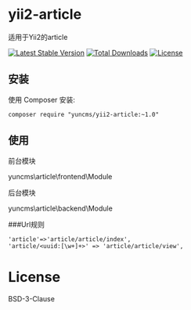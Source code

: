 # yii2-article
适用于Yii2的article


[![Latest Stable Version](https://poser.pugx.org/yuncms/yii2-article/v/stable.svg)](https://packagist.org/packages/yuncms/yii2-article) 
[![Total Downloads](https://poser.pugx.org/yuncms/yii2-article/downloads.svg)](https://packagist.org/packages/yuncms/yii2-article) 
[![License](https://poser.pugx.org/yuncms/yii2-article/license.svg)](https://packagist.org/packages/yuncms/yii2-article)

## 安装

使用 Composer 安装:

```
composer require "yuncms/yii2-article:~1.0"
```
## 使用

前台模块

yuncms\article\frontend\Module

后台模块

yuncms\article\backend\Module

###Url规则
````
'article'=>'article/article/index',
'article/<uuid:[\w+]+>' => 'article/article/view',
````



# License

BSD-3-Clause